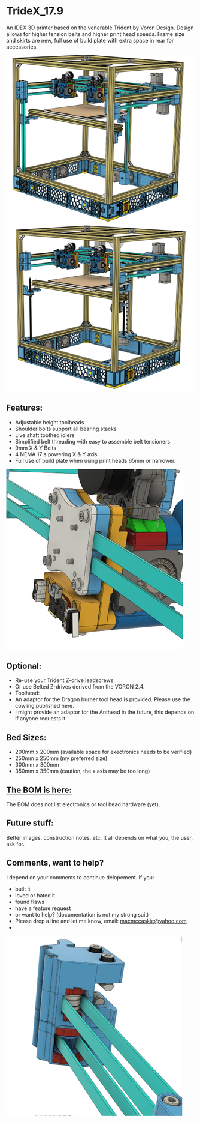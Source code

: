 # TrideX_17.9
An IDEX 3D printer based on the venerable Trident by Voron Design.  Design allows for higher tension belts and higher print head speeds. Frame size and skirts are new, full use of build plate with extra space in rear for accessories.

![image](Images/Belted_Z(Small).png "Belted Z")
![image](Images/leadscrew_Z%20(Small).png "Leadscrew Z")
## Features:
- Adjustable height toolheads
- Shoulder bolts support all bearing stacks
- Live shaft toothed idlers 
- Simplified belt threading with easy to assemble belt tensioners
- 9mm X & Y Belts
- 4 NEMA 17's powering X & Y axis
- Full use of build plate when using print heads 65mm or narrower.

![image](Images/belt_clamp,_adaptor_and_dragon_burner(Small).png "belt_clamp,_adaptor_and_dragon_burner")

## Optional:
- Re-use your Trident Z-drive leadscrews
- Or use Belted Z-drives derived from the VORON 2.4.
- Toolhead:
-   An adaptor for the Dragon burner tool head is provided.  Please use the cowling published here.
-   I might provide an adaptor for the Anthead in the future, this depends on if anyone requests it.
  
## Bed Sizes:
- 200mm x 200mm (available space for exectronics needs to be verified)
- 250mm x 250mm (my preferred size)
- 300mm x 300mm
- 350mm x 350mm  (caution, the x axis may be too long)

## [The BOM is here:]( https://docs.google.com/spreadsheets/d/e/2PACX-1vTi7BXCdwXABu654JJwkuEAczqV8oCrgSzs1avbypUe_aI0Z33wDMpEZaGW98XtweH8u0fsfI44mL3v/pubhtml )
The BOM does not list electronics or tool head hardware (yet).

## Future stuff:
Better images, construction notes, etc.  It all depends on what you, the user, ask for.

## Comments, want to help?
I depend on your comments to continue delopement.  If you: 
- built it
- loved or hated it
- found flaws
- have a feature request
- or want to help? (documentation is not my strong suit)
- Please drop a line and let me know, email: macmccaskie@yahoo.com
- 
![image](Images/XY_ideler_and_belt_tensioners(Small).png "XY_ideler_and_belt_tensioners")

